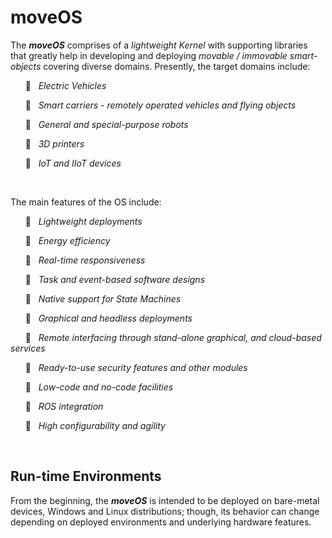 # moveOS

The ***moveOS*** comprises of a *lightweight Kernel* with supporting libraries that greatly help in developing and deploying *movable / immovable smart-objects* covering diverse domains. Presently, the target domains include:

&nbsp;&nbsp;&nbsp;&nbsp;&nbsp;&nbsp;:saxophone:&nbsp;&nbsp; *Electric Vehicles*

&nbsp;&nbsp;&nbsp;&nbsp;&nbsp;&nbsp;:saxophone:&nbsp;&nbsp; *Smart carriers - remotely operated vehicles and flying objects*

&nbsp;&nbsp;&nbsp;&nbsp;&nbsp;&nbsp;:saxophone:&nbsp;&nbsp; *General and special-purpose robots*

&nbsp;&nbsp;&nbsp;&nbsp;&nbsp;&nbsp;:saxophone:&nbsp;&nbsp; *3D printers*

&nbsp;&nbsp;&nbsp;&nbsp;&nbsp;&nbsp;:saxophone:&nbsp;&nbsp; *IoT and IIoT devices*


&nbsp;

The main features of the OS include:

&nbsp;&nbsp;&nbsp;&nbsp;&nbsp;&nbsp;:saxophone:&nbsp;&nbsp; *Lightweight deployments*
  
&nbsp;&nbsp;&nbsp;&nbsp;&nbsp;&nbsp;:saxophone:&nbsp;&nbsp; *Energy efficiency*
  
&nbsp;&nbsp;&nbsp;&nbsp;&nbsp;&nbsp;:saxophone:&nbsp;&nbsp; *Real-time responsiveness*
  
&nbsp;&nbsp;&nbsp;&nbsp;&nbsp;&nbsp;:saxophone:&nbsp;&nbsp; *Task and event-based software designs*
  
&nbsp;&nbsp;&nbsp;&nbsp;&nbsp;&nbsp;:saxophone:&nbsp;&nbsp; *Native support for State Machines*
  
&nbsp;&nbsp;&nbsp;&nbsp;&nbsp;&nbsp;:saxophone:&nbsp;&nbsp; *Graphical and headless deployments*
  
&nbsp;&nbsp;&nbsp;&nbsp;&nbsp;&nbsp;:saxophone:&nbsp;&nbsp; *Remote interfacing through stand-alone graphical, and cloud-based services*
  
&nbsp;&nbsp;&nbsp;&nbsp;&nbsp;&nbsp;:saxophone:&nbsp;&nbsp; *Ready-to-use security features and other modules*
  
&nbsp;&nbsp;&nbsp;&nbsp;&nbsp;&nbsp;:saxophone:&nbsp;&nbsp; *Low-code and no-code facilities*
  
&nbsp;&nbsp;&nbsp;&nbsp;&nbsp;&nbsp;:saxophone:&nbsp;&nbsp; *ROS integration*
  
&nbsp;&nbsp;&nbsp;&nbsp;&nbsp;&nbsp;:saxophone:&nbsp;&nbsp; *High configurability and agility*



&nbsp;

## Run-time Environments

From the beginning, the ***moveOS*** is intended to be deployed on bare-metal devices, Windows and Linux distributions; though, its behavior can change depending on deployed environments and underlying hardware features.


